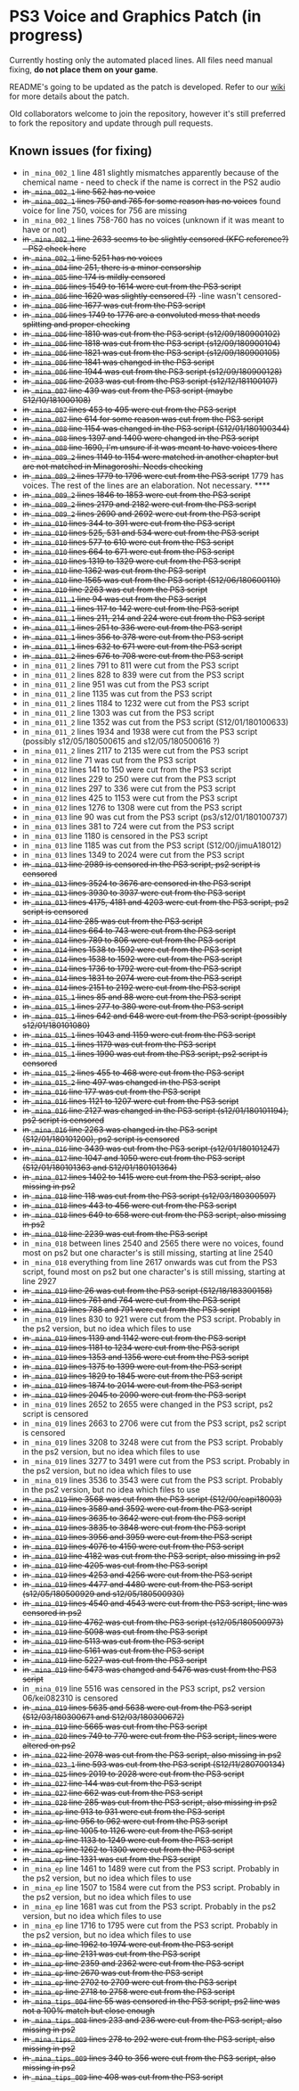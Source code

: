 # PS3 Voice and Graphics Patch (in progress)

Currently hosting only the automated placed lines. All files need manual fixing, **do not place them on your game**.

README's going to be updated as the patch is developed. Refer to our [wiki](https://07th-mod.com/wiki) for more details about the patch.

Old collaborators welcome to join the repository, however it's still preferred to fork the repository and update through pull requests.

## Known issues (for fixing)

* in ``_mina_002_1`` line 481 slightly mismatches apparently because of the chemical name - need to check if the name is correct in the PS2 audio
* ~~in ``_mina_002_1`` line 562 has no voice~~
* ~~in ``_mina_002_1`` lines 750 and 765 for some reason has no voices~~ found voice for line 750, voices for 756 are missing
* in ``_mina_002_1`` lines 758-760 has no voices (unknown if it was meant to have or not)
* ~~in ``_mina_002_1`` line 2633 seems to be slightly censored (KFC reference?) - PS2 check here~~
* ~~in ``_mina_002_1`` line 5251 has no voices~~
* ~~in ``_mina_004`` line 251, there is a minor censorship~~
* ~~in ``_mina_005`` line 174 is mildly censored~~
* ~~in ``_mina_006`` lines 1549 to 1614 were cut from the PS3 script~~
* ~~in ``_mina_006`` line 1620 was slightly censored (?)~~ -line wasn't censored-
* ~~in ``_mina_006`` line 1677 was cut from the PS3 script~~
* ~~in ``_mina_006`` lines 1749 to 1776 are a convoluted mess that needs splitting and proper checking~~
* ~~in ``_mina_006`` line 1810 was cut from the PS3 script (s12/09/180900102)~~
* ~~in ``_mina_006`` line 1818 was cut from the PS3 script (s12/09/180900104)~~
* ~~in ``_mina_006`` line 1821 was cut from the PS3 script (s12/09/180900105)~~
* ~~in ``_mina_006`` line 1841 was changed in the PS3 script~~
* ~~in ``_mina_006`` line 1944 was cut from the PS3 script (s12/09/180900128)~~
* ~~in ``_mina_006`` line 2033 was cut from the PS3 script (s12/12/181100107)~~
* ~~in ``_mina_007`` line 439 was cut from the PS3 script (maybe S12/10/181000108)~~
* ~~in ``_mina_007`` lines 453 to 495 were cut from the PS3 script~~
* ~~in ``_mina_007`` line 614 for some reason was cut from the PS3 script~~
* ~~in ``_mina_008`` line 1154 was changed in the PS3 script (S12/01/180100344)~~
* ~~in ``_mina_008`` lines 1397 and 1400 were changed in the PS3 script~~
* ~~in ``_mina_008`` line 1690, I'm unsure if it was meant to have voices there~~
* ~~in ``_mina_009_2`` lines 1149 to 1154 were matched in another chapter but are not matched in Minagoroshi. Needs checking~~
* ~~in ``_mina_009_2`` lines 1779 to 1796 were cut from the PS3 script~~ 1779 has voices. The rest of the lines are an elaboration. Not necessary. ****
* ~~in ``_mina_009_2`` lines 1846 to 1853 were cut from the PS3 script~~
* ~~in ``_mina_009_2`` lines 2179 and 2182 were cut from the PS3 script~~
* ~~in ``_mina_009_2`` lines 2690 and 2692 were cut from the PS3 script~~
* ~~in ``_mina_010`` lines 344 to 391 were cut from the PS3 script~~
* ~~in ``_mina_010`` lines 525, 531 and 534 were cut from the PS3 script~~
* ~~in ``_mina_010`` lines 577 to 610 were cut from the PS3 script~~
* ~~in ``_mina_010`` lines 664 to 671 were cut from the PS3 script~~
* ~~in ``_mina_010`` lines 1319 to 1329 were cut from the PS3 script~~
* ~~in ``_mina_010`` line 1362 was cut from the PS3 script~~
* ~~in ``_mina_010`` line 1565 was cut from the PS3 script (S12/06/180600110)~~
* ~~in ``_mina_010`` line 2263 was cut from the PS3 script~~
* ~~in ``_mina_011_1`` line 94 was cut from the PS3 script~~
* ~~in ``_mina_011_1`` lines 117 to 142 were cut from the PS3 script~~
* ~~in ``_mina_011_1`` lines 211, 214 and 224 were cut from the PS3 script~~
* ~~in ``_mina_011_1`` lines 251 to 336 were cut from the PS3 script~~
* ~~in ``_mina_011_1`` lines 356 to 378 were cut from the PS3 script~~
* ~~in ``_mina_011_1`` lines 632 to 671 were cut from the PS3 script~~
* ~~in ``_mina_011_2`` lines 676 to 708 were cut from the PS3 script~~
* in ``_mina_011_2`` lines 791 to 811 were cut from the PS3 script
* in ``_mina_011_2`` lines 828 to 839 were cut from the PS3 script
* in ``_mina_011_2`` line 951 was cut from the PS3 script
* in ``_mina_011_2`` line 1135 was cut from the PS3 script
* in ``_mina_011_2`` lines 1184 to 1232 were cut from the PS3 script
* in ``_mina_011_2`` line 1303 was cut from the PS3 script
* in ``_mina_011_2`` line 1352 was cut from the PS3 script (S12/01/180100633)
* in ``_mina_011_2`` lines 1934 and 1938 were cut from the PS3 script (possibly s12/05/180500615 and s12/05/180500616 ?)
* in ``_mina_011_2`` lines 2117 to 2135 were cut from the PS3 script
* in ``_mina_012`` line 71 was cut from the PS3 script
* in ``_mina_012`` lines 141 to 150 were cut from the PS3 script
* in ``_mina_012`` lines 229 to 250 were cut from the PS3 script
* in ``_mina_012`` lines 297 to 336 were cut from the PS3 script
* in ``_mina_012`` lines 425 to 1153 were cut from the PS3 script
* in ``_mina_012`` lines 1276 to 1308 were cut from the PS3 script
* in ``_mina_013`` line 90 was cut from the PS3 script (ps3/s12/01/180100737)
* in ``_mina_013`` lines 381 to 724 were cut from the PS3 script
* in ``_mina_013`` line 1180 is censored in the PS3 script
* in ``_mina_013`` line 1185 was cut from the PS3 script (S12/00/jimuA18012)
* in ``_mina_013`` lines 1349 to 2024 were cut from the PS3 script
* ~~in ``_mina_013`` line 2989 is censored in the PS3 script, ps2 script is censored~~
* ~~in ``_mina_013`` lines 3524 to 3676 are censored in the PS3 script~~
* ~~in ``_mina_013`` lines 3930 to 3937 were cut from the PS3 script~~
* ~~in ``_mina_013`` lines 4175, 4181 and 4203 were cut from the PS3 script, ps2 script is censored~~
* ~~in ``_mina_014`` line 285 was cut from the PS3 script~~
* ~~in ``_mina_014`` lines 664 to 743 were cut from the PS3 script~~
* ~~in ``_mina_014`` lines 789 to 806 were cut from the PS3 script~~
* ~~in ``_mina_014`` lines 1538 to 1592 were cut from the PS3 script~~
* ~~in ``_mina_014`` lines 1538 to 1592 were cut from the PS3 script~~
* ~~in ``_mina_014`` lines 1736 to 1792 were cut from the PS3 script~~
* ~~in ``_mina_014`` lines 1831 to 2074 were cut from the PS3 script~~
* ~~in ``_mina_014`` lines 2151 to 2192 were cut from the PS3 script~~
* ~~in ``_mina_015_1`` lines 85 and 88 were cut from the PS3 script~~
* ~~in ``_mina_015_1`` lines 277 to 380 were cut from the PS3 script~~
* ~~in ``_mina_015_1`` lines 642 and 648 were cut from the PS3 script (possibly s12/01/180101080)~~
* ~~in ``_mina_015_1`` lines 1043 and 1159 were cut from the PS3 script~~
* ~~in ``_mina_015_1`` lines 1179 was cut from the PS3 script~~
* ~~in ``_mina_015_1`` lines 1990 was cut from the PS3 script, ps2 script is censored~~
* ~~in ``_mina_015_2`` lines 455 to 468 were cut from the PS3 script~~
* ~~in ``_mina_015_2`` line 497 was changed in the PS3 script~~
* ~~in ``_mina_016`` line 177 was cut from the PS3 script~~
* ~~in ``_mina_016`` lines 1121 to 1207 were cut from the PS3 script~~
* ~~in ``_mina_016`` line 2127 was changed in the PS3 script (s12/01/180101194), ps2 script is censored~~
* ~~in ``_mina_016`` line 2263 was changed in the PS3 script (S12/01/180101200), ps2 script is censored~~
* ~~in ``_mina_016`` line 3439 was cut from the PS3 script (s12/01/180101247)~~
* ~~in ``_mina_017`` line 1047 and 1050 were cut from the PS3 script (S12/01/180101363 and S12/01/180101364)~~
* ~~in ``_mina_017`` lines 1402 to 1415 were cut from the PS3 script, also missing in ps2~~
* ~~in ``_mina_018`` line 118 was cut from the PS3 script (s12/03/180300597)~~
* ~~in ``_mina_018`` lines 443 to 456 were cut from the PS3 script~~
* ~~in ``_mina_018`` lines 649 to 658 were cut from the PS3 script, also missing in ps2~~
* ~~in ``_mina_018`` line 2239 was cut from the PS3 script~~
* in ``_mina_018`` between lines 2540 and 2565 there were no voices, found most on ps2 but one character's is still missing, starting at line 2540
* in ``_mina_018`` everything from line 2617 onwards was cut from the PS3 script, found most on ps2 but one character's is still missing, starting at line 2927
* ~~in ``_mina_019`` line 26 was cut from the PS3 script (S12/18/183300158)~~
* ~~in ``_mina_019`` lines 761 and 764 were cut from the PS3 script~~
* ~~in ``_mina_019`` lines 788 and 791 were cut from the PS3 script~~
* in ``_mina_019`` lines 830 to 921 were cut from the PS3 script. Probably in the ps2 version, but no idea which files to use
* ~~in ``_mina_019`` lines 1139 and 1142 were cut from the PS3 script~~
* ~~in ``_mina_019`` lines 1181 to 1234 were cut from the PS3 script~~
* ~~in ``_mina_019`` lines 1353 and 1356 were cut from the PS3 script~~
* ~~in ``_mina_019`` lines 1375 to 1399 were cut from the PS3 script~~
* ~~in ``_mina_019`` lines 1829 to 1845 were cut from the PS3 script~~
* ~~in ``_mina_019`` lines 1874 to 2014 were cut from the PS3 script~~
* ~~in ``_mina_019`` lines 2045 to 2090 were cut from the PS3 script~~
* in ``_mina_019`` lines 2652 to 2655 were changed in the PS3 script, ps2 script is censored
* in ``_mina_019`` lines 2663 to 2706 were cut from the PS3 script, ps2 script is censored
* in ``_mina_019`` lines 3208 to 3248 were cut from the PS3 script. Probably in the ps2 version, but no idea which files to use
* in ``_mina_019`` lines 3277 to 3491 were cut from the PS3 script. Probably in the ps2 version, but no idea which files to use
* in ``_mina_019`` lines 3536 to 3543 were cut from the PS3 script. Probably in the ps2 version, but no idea which files to use
* ~~in ``_mina_019`` line 3568 was cut from the PS3 script (S12/00/capi18003)~~
* ~~in ``_mina_019`` lines 3589 and 3592 were cut from the PS3 script~~
* ~~in ``_mina_019`` lines 3635 to 3642 were cut from the PS3 script~~
* ~~in ``_mina_019`` lines 3835 to 3848 were cut from the PS3 script~~
* ~~in ``_mina_019`` lines 3956 and 3959 were cut from the PS3 script~~
* ~~in ``_mina_019`` lines 4076 to 4150 were cut from the PS3 script~~
* ~~in ``_mina_019`` line 4182 was cut from the PS3 script, also missing in ps2~~
* ~~in ``_mina_019`` line 4205 was cut from the PS3 script~~
* ~~in ``_mina_019`` lines 4253 and 4256 were cut from the PS3 script~~
* ~~in ``_mina_019`` lines 4477 and 4480 were cut from the PS3 script (s12/05/180500929 and s12/05/180500930)~~
* ~~in ``_mina_019`` lines 4540 and 4543 were cut from the PS3 script, line was censored in ps2~~
* ~~in ``_mina_019`` line 4762 was cut from the PS3 script (s12/05/180500973)~~
* ~~in ``_mina_019`` line 5098 was cut from the PS3 script~~
* ~~in ``_mina_019`` line 5113 was cut from the PS3 script~~
* ~~in ``_mina_019`` line 5161 was cut from the PS3 script~~
* ~~in ``_mina_019`` line 5227 was cut from the PS3 script~~
* ~~in ``_mina_019`` line 5473 was changed and 5476 was cust from the PS3 script~~
* in ``_mina_019`` line 5516 was censored in the PS3 script, ps2 version 06/kei082310 is censored
* ~~in ``_mina_019`` lines 5635 and 5638 were cut from the PS3 script (S12/03/180300671 and S12/03/180300672)~~
* ~~in ``_mina_019`` line 5665 was cut from the PS3 script~~
* ~~in ``_mina_020`` lines 749 to 770 were cut from the PS3 script, lines were altered on ps2~~
* ~~in ``_mina_022`` line 2078 was cut from the PS3 script, also missing in ps2~~
* ~~in ``_mina_023_1`` line 593 was cut from the PS3 script (S12/11/280700134)~~
* ~~in ``_mina_025`` lines 2019 to 2028 were cut from the PS3 script~~
* ~~in ``_mina_027`` line 144 was cut from the PS3 script~~
* ~~in ``_mina_027`` line 662 was cut from the PS3 script~~
* ~~in ``_mina_028`` line 285 was cut from the PS3 script, also missing in ps2~~
* ~~in ``_mina_ep`` line 913 to 931 were cut from the PS3 script~~
* ~~in ``_mina_ep`` line 956 to 962 were cut from the PS3 script~~
* ~~in ``_mina_ep`` line 1005 to 1126 were cut from the PS3 script~~
* ~~in ``_mina_ep`` line 1133 to 1249 were cut from the PS3 script~~
* ~~in ``_mina_ep`` line 1262 to 1300 were cut from the PS3 script~~
* ~~in ``_mina_ep`` line 1331 was cut from the PS3 script~~
* in ``_mina_ep`` line 1461 to 1489 were cut from the PS3 script.  Probably in the ps2 version, but no idea which files to use
* in ``_mina_ep`` line 1507 to 1584 were cut from the PS3 script.  Probably in the ps2 version, but no idea which files to use
* in ``_mina_ep`` line 1681 was cut from the PS3 script.  Probably in the ps2 version, but no idea which files to use
* in ``_mina_ep`` line 1716 to 1795 were cut from the PS3 script.  Probably in the ps2 version, but no idea which files to use
* ~~in ``_mina_ep`` line 1962 to 1974 were cut from the PS3 script~~
* ~~in ``_mina_ep`` line 2131 was cut from the PS3 script~~
* ~~in ``_mina_ep`` line 2359 and 2362 were cut from the PS3 script~~
* ~~in ``_mina_ep`` line 2670 was cut from the PS3 script~~
* ~~in ``_mina_ep`` line 2702 to 2709 were cut from the PS3 script~~
* ~~in ``_mina_ep`` line 2718 to 2758 were cut from the PS3 script~~
* ~~in ``_mina_tips_004`` line 55 was censored in the PS3 script, ps2 line was not a 100% match but close enough~~
* ~~in ``_mina_tips_008`` lines 233 and 236 were cut from the PS3 script, also missing in ps2~~
* ~~in ``_mina_tips_009`` lines 278 to 292 were cut from the PS3 script, also missing in ps2~~
* ~~in ``_mina_tips_009`` lines 340 to 356 were cut from the PS3 script, also missing in ps2~~
* ~~in ``_mina_tips_009`` line 408 was cut from the PS3 script~~
